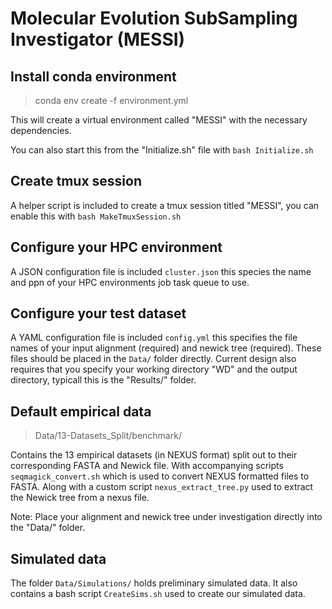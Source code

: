 # Molecular Evolution SubSampling Investigator (MESSI)

## Install conda environment 
> conda env create -f environment.yml

This will create a virtual environment called "MESSI" with the necessary dependencies.

You can also start this from the "Initialize.sh" file with ```bash Initialize.sh```

## Create tmux session

A helper script is included to create a tmux session titled "MESSI", you can enable this with ```bash MakeTmuxSession.sh```

## Configure your HPC environment

A JSON configuration file is included ```cluster.json``` this species the name and ppn of your HPC environments job task queue to use.

## Configure your test dataset

A YAML configuration file is included ```config.yml``` this specifies the file names of your input alignment (required) and newick tree (required). These files should be placed in the ```Data/``` folder directly. Current design also requires that you specify your working directory "WD" and the output directory, typicall this is the "Results/" folder.

## Default empirical data

> Data/13-Datasets_Split/benchmark/

Contains the 13 empirical datasets (in NEXUS format) split out to their corresponding FASTA and Newick file. With accompanying scripts ```seqmagick_convert.sh``` which is used to convert NEXUS formatted files to FASTA. Along with a custom script ```nexus_extract_tree.py``` used to extract the Newick tree from a nexus file.

Note: Place your alignment and newick tree under investigation directly into the "Data/" folder.

## Simulated data

The folder ```Data/Simulations/``` holds preliminary simulated data. It also contains a bash script ```CreateSims.sh``` used to create our simulated data.
